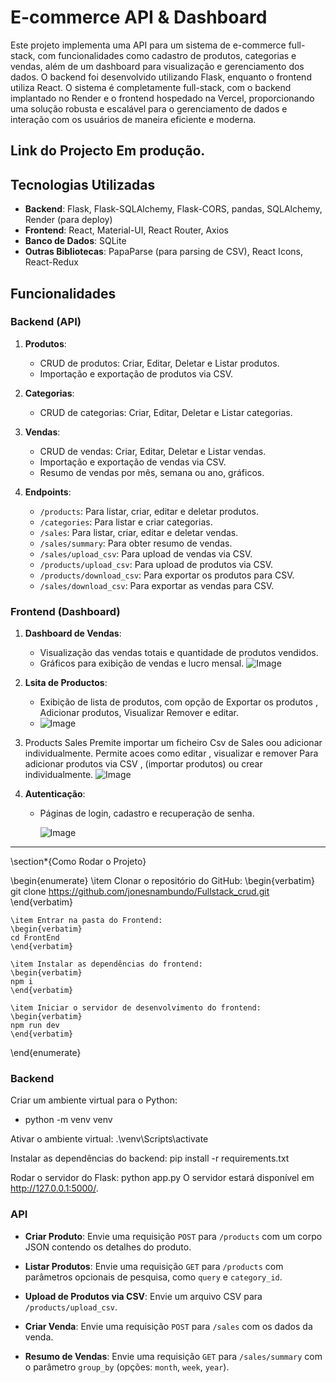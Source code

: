 # E-commerce API & Dashboard

Este projeto implementa uma API para um sistema de e-commerce full-stack, com funcionalidades como cadastro de produtos, categorias e vendas, além de um dashboard para visualização e gerenciamento dos dados. O backend foi desenvolvido utilizando Flask, enquanto o frontend utiliza React. O sistema é completamente full-stack, com o backend implantado no Render e o frontend hospedado na Vercel, proporcionando uma solução robusta e escalável para o gerenciamento de dados e interação com os usuários de maneira eficiente e moderna.

## Link do Projecto Em produção.


## Tecnologias Utilizadas

- **Backend**: Flask, Flask-SQLAlchemy, Flask-CORS, pandas, SQLAlchemy, Render (para deploy)
- **Frontend**: React, Material-UI, React Router, Axios
- **Banco de Dados**: SQLite
- **Outras Bibliotecas**: PapaParse (para parsing de CSV), React Icons, React-Redux

## Funcionalidades
### Backend (API)

1. **Produtos**:
   - CRUD de produtos: Criar, Editar, Deletar e Listar produtos.
   - Importação e exportação de produtos via CSV.
   
2. **Categorias**:
   - CRUD de categorias: Criar, Editar, Deletar e Listar categorias.
   
3. **Vendas**:
   - CRUD de vendas: Criar, Editar, Deletar e Listar vendas.
   - Importação e exportação de vendas via CSV.
   - Resumo de vendas por mês, semana ou ano, gráficos.
   
4. **Endpoints**:
   - `/products`: Para listar, criar, editar e deletar produtos.
   - `/categories`: Para listar e criar categorias.
   - `/sales`: Para listar, criar, editar e deletar vendas.
   - `/sales/summary`: Para obter resumo de vendas.
   - `/sales/upload_csv`: Para upload de vendas via CSV.
   - `/products/upload_csv`: Para upload de produtos via CSV.
   - `/products/download_csv`: Para exportar os produtos para CSV.
   - `/sales/download_csv`: Para exportar as vendas para CSV.

### Frontend (Dashboard)
1. **Dashboard de Vendas**:
   - Visualização das vendas totais e quantidade de produtos vendidos.
   - Gráficos para exibição de vendas e lucro mensal.
     ![Image](https://github.com/user-attachments/assets/df9bc2d9-803c-4d42-b45c-fd5697e5ae36)
 
2. **Lsita de Productos**:
   - Exibição de lista de produtos, com opção de Exportar os produtos , Adicionar produtos, Visualizar Remover e editar.
   - ![Image](https://github.com/user-attachments/assets/8b3a13c5-d6fc-4918-955b-37d8b15a68e4)
  
3. Products Sales
   Premite importar um ficheiro Csv de Sales oou adicionar individualmente.
   Permite acoes como editar , visualizar e remover Para adicionar produtos via CSV , (importar produtos) ou crear individualmente.
   ![Image](https://github.com/user-attachments/assets/b939997c-0747-4fbf-9aa4-095bc494873f)
   
4. **Autenticação**:
   - Páginas de login, cadastro e recuperação de senha.

     ![Image](https://github.com/user-attachments/assets/e859f2b1-e80f-4a70-b39e-f6d1725d9113)

---
\section*{Como Rodar o Projeto}

\begin{enumerate}
    \item Clonar o repositório do GitHub:
    \begin{verbatim}
    git clone https://github.com/jonesnambundo/Fullstack_crud.git
    \end{verbatim}
    
    \item Entrar na pasta do Frontend:
    \begin{verbatim}
    cd FrontEnd
    \end{verbatim}
    
    \item Instalar as dependências do frontend:
    \begin{verbatim}
    npm i
    \end{verbatim}
    
    \item Iniciar o servidor de desenvolvimento do frontend:
    \begin{verbatim}
    npm run dev
    \end{verbatim}
\end{enumerate}


### Backend
Criar um ambiente virtual para o Python:

- python 
-m venv venv

Ativar o ambiente virtual:
.\venv\Scripts\activate

Instalar as dependências do backend:
pip install -r requirements.txt

Rodar o servidor do Flask:
python app.py
O servidor estará disponível em http://127.0.0.1:5000/.

### API

- **Criar Produto**:
  Envie uma requisição `POST` para `/products` com um corpo JSON contendo os detalhes do produto.

- **Listar Produtos**:
  Envie uma requisição `GET` para `/products` com parâmetros opcionais de pesquisa, como `query` e `category_id`.

- **Upload de Produtos via CSV**:
  Envie um arquivo CSV para `/products/upload_csv`.

- **Criar Venda**:
  Envie uma requisição `POST` para `/sales` com os dados da venda.

- **Resumo de Vendas**:
  Envie uma requisição `GET` para `/sales/summary` com o parâmetro `group_by` (opções: `month`, `week`, `year`).



